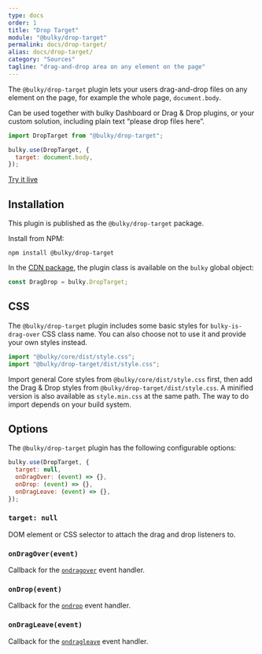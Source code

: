 ```yaml
---
type: docs
order: 1
title: "Drop Target"
module: "@bulky/drop-target"
permalink: docs/drop-target/
alias: docs/drop-target/
category: "Sources"
tagline: "drag-and-drop area on any element on the page"
---
```


The `@bulky/drop-target` plugin lets your users drag-and-drop files on any element on the page, for example the whole page, `document.body`.

Can be used together with bulky Dashboard or Drag & Drop plugins, or your custom solution, including plain text “please drop files here”.

```js
import DropTarget from "@bulky/drop-target";

bulky.use(DropTarget, {
  target: document.body,
});
```

<a class="TryButton" href="/examples/dashboard/">Try it live</a>

## Installation

This plugin is published as the `@bulky/drop-target` package.

Install from NPM:

```shell
npm install @bulky/drop-target
```

In the [CDN package](/docs/#With-a-script-tag), the plugin class is available on the `bulky` global object:

```js
const DragDrop = bulky.DropTarget;
```

## CSS

The `@bulky/drop-target` plugin includes some basic styles for `bulky-is-drag-over` CSS class name. You can also choose not to use it and provide your own styles instead.

```js
import "@bulky/core/dist/style.css";
import "@bulky/drop-target/dist/style.css";
```

Import general Core styles from `@bulky/core/dist/style.css` first, then add the Drag & Drop styles from `@bulky/drop-target/dist/style.css`. A minified version is also available as `style.min.css` at the same path. The way to do import depends on your build system.

## Options

The `@bulky/drop-target` plugin has the following configurable options:

```js
bulky.use(DropTarget, {
  target: null,
  onDragOver: (event) => {},
  onDrop: (event) => {},
  onDragLeave: (event) => {},
});
```

### `target: null`

DOM element or CSS selector to attach the drag and drop listeners to.

### `onDragOver(event)`

Callback for the [`ondragover`][ondragover] event handler.

### `onDrop(event)`

Callback for the [`ondrop`][ondrop] event handler.

### `onDragLeave(event)`

Callback for the [`ondragleave`][ondragleave] event handler.

<!-- definitions -->

[ondragover]: https://developer.mozilla.org/en-US/docs/Web/API/GlobalEventHandlers/ondragover
[ondragleave]: https://developer.mozilla.org/en-US/docs/Web/API/GlobalEventHandlers/ondragleave
[ondrop]: https://developer.mozilla.org/en-US/docs/Web/API/GlobalEventHandlers/ondrop

